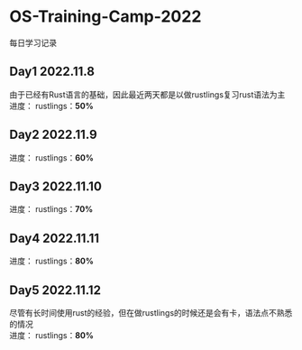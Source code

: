 # OS-Training-Camp-2022
每日学习记录

## Day1 2022.11.8
由于已经有Rust语言的基础，因此最近两天都是以做rustlings复习rust语法为主  
进度： rustlings：**50%**
## Day2 2022.11.9   
进度： rustlings：**60%**   
## Day3 2022.11.10   
进度： rustlings：**70%**   
## Day4 2022.11.11   
进度： rustlings：**80%**   
## Day5 2022.11.12   
尽管有长时间使用rust的经验，但在做rustlings的时候还是会有卡，语法点不熟悉的情况   
进度： rustlings：**80%**   

